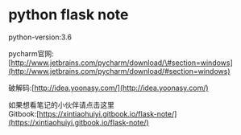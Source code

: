 # python flask note

python-version:3.6

pycharm官网:[http://www.jetbrains.com/pycharm/download/\#section=windows](http://www.jetbrains.com/pycharm/download/#section=windows)

破解码:[http://idea.yoonasy.com/](http://idea.yoonasy.com/)

如果想看笔记的小伙伴请点击这里  
Gitbook:[https://xintiaohuiyi.gitbook.io/flask-note/](https://xintiaohuiyi.gitbook.io/flask-note/)

